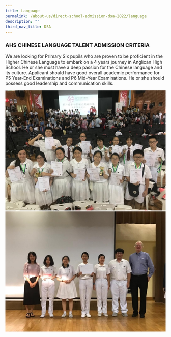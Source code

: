 ```yaml
---
title: Language
permalink: /about-us/direct-school-admission-dsa-2022/language
description: ""
third_nav_title: DSA
---
```

### AHS CHINESE LANGUAGE TALENT ADMISSION CRITERIA

We are looking for Primary Six pupils who are proven to be proficient in the Higher Chinese Language to embark on a 4 years journey in Anglican High School. He or she must have a deep passion for the Chinese language and its culture. Applicant should have good overall academic performance for P5 Year-End Examinations and P6 Mid-Year Examinations. He or she should possess good leadership and communication skills.

![lang1](/images/Language1.jpg)
![lang2](/images/Language2.jpg)